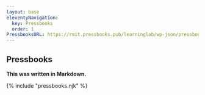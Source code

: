 ```yaml
---
layout: base
eleventyNavigation:
  key: Pressbooks
  order: 1
PressbooksURL: https://rmit.pressbooks.pub/learninglab/wp-json/pressbooks/v2/parts
---
```



## Pressbooks

**This was written in Markdown.**

<div class="posts"></div>


<!-- partial -->
<script src='https://cdnjs.cloudflare.com/ajax/libs/jquery/3.6.1/jquery.min.js'></script>
{% include "pressbooks.njk" %}
<script>
// Post.
var postsDiv = $( '.posts' );
postsDiv.html( '<p>⌛️ Loading...</p>' );
$.getJSON( 'https://rmit.pressbooks.pub/learninglab/wp-json/pressbooks/v2/parts', function( data ) {
		// Empty.
		postsDiv.empty();	
	// Loop through each post.
	$.each( data, function( i, part ){
		// Log the post data.
		// console.log( post );
		// Post Link.
		//const link = part.link;
		// Post Title.
		const title = part.title.rendered;
	    // Post Excerpt.
		const excerpt = part.content.rendered;
		// Post Content.
		// const content = post.content.rendered;
		// Building the HTML. 
		postsDiv.append( '<h3>'+title+'</h3><div>' + excerpt  );
	});
});
</script>

